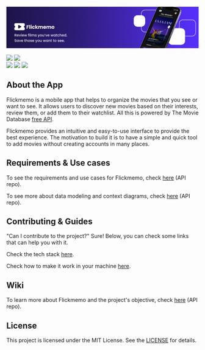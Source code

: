 <p align="center">
  <img src="https://github.com/LuizKraisch/flickmemo/blob/main/docs/assets/github-presentation.png">
</p>

<img src="https://img.shields.io/badge/status-in_progress-blue?style=for-the-badge"> <img src="https://img.shields.io/github/license/Ileriayo/markdown-badges?style=for-the-badge">
<br>
<img src="https://img.shields.io/badge/Flutter-53b7f7?style=for-the-badge&logo=flutter&logoColor=white">
<img src="https://img.shields.io/badge/Dart-0075ba?style=for-the-badge&logo=dart&logoColor=white">
<img src="https://img.shields.io/badge/Firebase-FFA000?style=for-the-badge&logo=firebase&logoColor=white">

## About the App

Flickmemo is a mobile app that helps to organize the movies that you see or want to see. It allows users to discover new movies based on their interests, review them, or add them to their watchlist. All this is powered by The Movie Database [free API](https://developer.themoviedb.org/docs).

Flickmemo provides an intuitive and easy-to-use interface to provide the best experience. The motivation to build it is to have a simple and quick tool to add movies without creating accounts in many places.

## Requirements & Use cases

To see the requirements and use cases for Flickmemo, check [here](https://github.com/LuizKraisch/flickmemo-api/blob/main/docs/modeling/requirements-use-cases.md) (API repo).

To see more about data modeling and context diagrams, check [here](https://github.com/LuizKraisch/flickmemo-api/blob/main/docs/modeling/data-modeling.md) (API repo).

## Contributing & Guides

"Can I contribute to the project?" Sure! Below, you can check some links that can help you with it.

Check the tech stack [here](https://github.com/LuizKraisch/flickmemo/blob/main/docs/guides/stack.md).

Check how to make it work in your machine [here](https://github.com/LuizKraisch/flickmemo/blob/main/docs/guides/setup.md).

## Wiki

To learn more about Flickmemo and the project's objective, check [here](https://github.com/LuizKraisch/flickmemo-api/blob/main/docs/wiki/wiki.md) (API repo).

## License

This project is licensed under the MIT License. See the [LICENSE](https://github.com/LuizKraisch/flickmemo/blob/main/LICENSE) for details.
